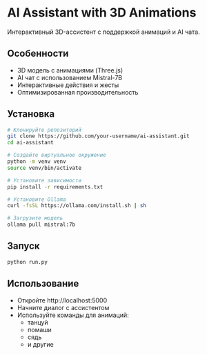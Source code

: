 # AI Assistant with 3D Animations

Интерактивный 3D-ассистент с поддержкой анимаций и AI чата.

## Особенности
- 3D модель с анимациями (Three.js)
- AI чат с использованием Mistral-7B
- Интерактивные действия и жесты
- Оптимизированная производительность

## Установка
```bash
# Клонируйте репозиторий
git clone https://github.com/your-username/ai-assistant.git
cd ai-assistant

# Создайте виртуальное окружение
python -m venv venv
source venv/bin/activate

# Установите зависимости
pip install -r requirements.txt

# Установите Ollama
curl -fsSL https://ollama.com/install.sh | sh

# Загрузите модель
ollama pull mistral:7b
```

## Запуск
```bash
python run.py
```

## Использование
- Откройте http://localhost:5000
- Начните диалог с ассистентом
- Используйте команды для анимаций:
  - танцуй
  - помаши
  - сядь
  - и другие
